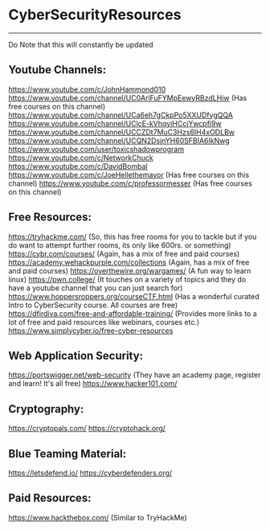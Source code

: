 # CyberSecurityResources
----------------------------------------------
Do Note that this will constantly be updated

Youtube Channels:
----------------------------------------------
https://www.youtube.com/c/JohnHammond010
https://www.youtube.com/channel/UC0ArlFuFYMpEewyRBzdLHiw (Has free courses on this channel)
https://www.youtube.com/channel/UCa6eh7gCkpPo5XXUDfygQQA
https://www.youtube.com/channel/UClcE-kVhqyiHCcjYwcpfj9w
https://www.youtube.com/channel/UCCZDt7MuC3Hzs6IH4xODLBw
https://www.youtube.com/channel/UCQN2DsjnYH60SFBIA6IkNwg
https://www.youtube.com/user/toxicshadowprogram
https://www.youtube.com/c/NetworkChuck
https://www.youtube.com/c/DavidBombal
https://www.youtube.com/c/JoeHellethemayor (Has free courses on this channel)
https://www.youtube.com/c/professormesser (Has free courses on this channel)



Free Resources:
----------------------------------------------
https://tryhackme.com/ (So, this has free rooms for you to tackle but if you do want to attempt further rooms, its only like 600rs. or something)
https://cybr.com/courses/ (Again, has a mix of free and paid courses)
https://academy.wehackpurple.com/collections (Again, has a mix of free and paid courses)
https://overthewire.org/wargames/ (A fun way to learn linux)
https://pwn.college/ (It touches on a variety of topics and they do have a youtube channel that you can just search for)
https://www.hoppersroppers.org/courseCTF.html (Has a wonderful curated Intro to CyberSecurity course. All courses are free)
https://dfirdiva.com/free-and-affordable-training/ (Provides more links to a lot of free and paid resources like webinars, courses etc.)
https://www.simplycyber.io/free-cyber-resources

Web Application Security:
-----------------------------------------------
https://portswigger.net/web-security (They have an academy page, register and learn! It's all free)
https://www.hacker101.com/ 


Cryptography:
-----------------------------------------------
https://cryptopals.com/
https://cryptohack.org/ 

Blue Teaming Material:
------------------------------------------------
https://letsdefend.io/
https://cyberdefenders.org/



Paid Resources:
----------------------------------------------
https://www.hackthebox.com/ (Similar to TryHackMe)

